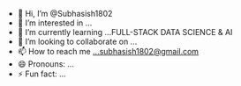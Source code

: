 - 👋 Hi, I’m @Subhasish1802
- 👀 I’m interested in ...
- 🌱 I’m currently learning ...FULL-STACK DATA SCIENCE & AI
- 💞️ I’m looking to collaborate on ...
- 📫 How to reach me ...subhasish1802@gmail.com
- 😄 Pronouns: ...
- ⚡ Fun fact: ...

<!---
Subhasish1802/Subhasish1802 is a ✨ special ✨ repository because its `README.md` (this file) appears on your GitHub profile.
You can click the Preview link to take a look at your changes.
--->
